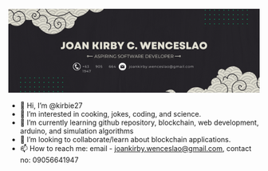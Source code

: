 <p align="center">
<img src="bannerv2.png" title="Banner">
</p>

- 👋 Hi, I’m @kirbie27
- 👀 I’m interested in cooking, jokes, coding, and science.
- 🌱 I’m currently learning github repository, blockchain, web development, arduino, and simulation algorithms
- 💞️ I’m looking to collaborate/learn about blockchain applications.
- 📫 How to reach me: email - joankirby.wenceslao@gmail.com, contact no: 09056641947

<!---
kirbie27/kirbie27 is a ✨ special ✨ repository because its `README.md` (this file) appears on your GitHub profile.
You can click the Preview link to take a look at your changes.
--->
